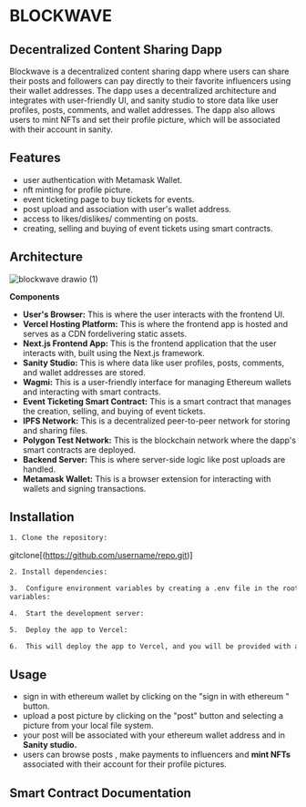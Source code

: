 # BLOCKWAVE
## Decentralized Content Sharing Dapp 

Blockwave is a decentralized content sharing dapp where users can share their posts and followers can
pay directly to their favorite influencers using their wallet addresses. The dapp uses a decentralized
architecture and integrates with user-friendly UI, and sanity studio to store data like user profiles,
posts, comments, and wallet addresses. The dapp also allows users to mint NFTs and set their profile
picture, which will be associated with their account in sanity.


## Features 
*  user authentication with Metamask Wallet.
*  nft minting for profile picture.
*  event ticketing page to buy tickets for events.
*  post upload and association with user's wallet address. 
*  access to likes/dislikes/ commenting on posts.
*  creating,  selling and buying of event tickets using smart contracts.


## Architecture
![blockwave drawio (1)](https://user-images.githubusercontent.com/125735215/235243199-bc37420b-a38f-46a2-a926-cd322413eeda.png)

**Components**
*  **User's Browser:** This is where the user interacts with the frontend UI.
*  **Vercel Hosting Platform:** This is where the frontend app is hosted and serves as a CDN fordelivering static assets.
*  **Next.js Frontend App:** This is the frontend application that the user interacts with, built using the Next.js framework.
*  **Sanity Studio:** This is where data like user profiles, posts, comments, and wallet addresses are stored.
*  **Wagmi:** This is a user-friendly interface for managing Ethereum wallets and interacting with smart contracts.
*  **Event Ticketing Smart Contract:** This is a smart contract that manages the creation, selling, and buying of event tickets.
*  **IPFS Network:** This is a decentralized peer-to-peer network for storing and sharing files.
*  **Polygon Test Network:** This is the blockchain network where the dapp's smart contracts are deployed.
*  **Backend Server:** This is where server-side logic like post uploads are handled.
*  **Metamask Wallet:** This is a browser extension for interacting with wallets and signing transactions.
   
## Installation
```bash
1. Clone the repository:
```
gitclone[(https://github.com/username/repo.git)]
```bash
2. Install dependencies:
```
```bash
3.  Configure environment variables by creating a .env file in the root directory with the following
variables:
```
```bash
4.  Start the development server:
```
```bash
5.  Deploy the app to Vercel:
```
```bash
6.  This will deploy the app to Vercel, and you will be provided with a URL where you can access the app:
```
## Usage

*   sign in with ethereum wallet by clicking on the "sign in with ethereum " button.
*   upload a post picture by clicking on the "post" button and selecting a picture
 from your local file system. 
*  your post will be associated with your ethereum wallet address 
and in **Sanity studio.**
*  users can browse posts , make payments to influencers 
and **mint NFTs** associated with their account for their profile pictures.

## Smart Contract Documentation



